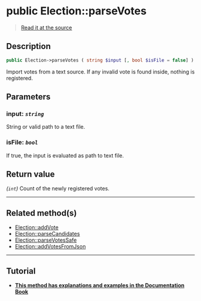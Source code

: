 # public Election::parseVotes

> [Read it at the source](https://github.com/julien-boudry/Condorcet/blob/master/src/ElectionProcess/VotesProcess.php#L416)

## Description    

```php
public Election->parseVotes ( string $input [, bool $isFile = false] ): int
```

Import votes from a text source. If any invalid vote is found inside, nothing is registered.

## Parameters

### **input:** *`string`*   
String or valid path to a text file.    

### **isFile:** *`bool`*   
If true, the input is evaluated as path to text file.    


## Return value   

*(`int`)* Count of the newly registered votes.


---------------------------------------

## Related method(s)      

* [Election::addVote](/Docs/api-reference/Election%20Class/Election--addVote.md)    
* [Election::parseCandidates](/Docs/api-reference/Election%20Class/Election--parseCandidates.md)    
* [Election::parseVotesSafe](/Docs/api-reference/Election%20Class/Election--parseVotesSafe.md)    
* [Election::addVotesFromJson](/Docs/api-reference/Election%20Class/Election--addVotesFromJson.md)    

---------------------------------------

## Tutorial

* **[This method has explanations and examples in the Documentation Book](https://www.condorcet.io/3.AsPhpLibrary/5.Votes/1.AddVotes)**    
